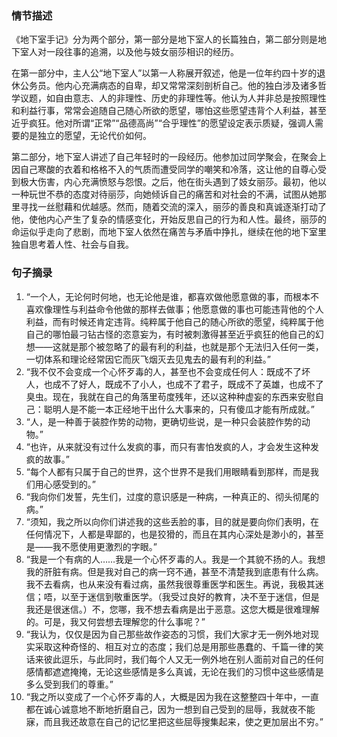 ### 情节描述
《地下室手记》分为两个部分，第一部分是地下室人的长篇独白，第二部分则是地下室人对一段往事的追溯，以及他与妓女丽莎相识的经历。

在第一部分中，主人公“地下室人”以第一人称展开叙述，他是一位年约四十岁的退休公务员。他内心充满病态的自卑，却又常常深刻剖析自己。他的独白涉及诸多哲学议题，如自由意志、人的非理性、历史的非理性等。他认为人并非总是按照理性和利益行事，常常会追随自己随心所欲的愿望，哪怕这些愿望违背个人利益，甚至近乎疯狂。他对所谓“正常”“品德高尚”“合乎理性”的愿望设定表示质疑，强调人需要的是独立的愿望，无论代价如何。

第二部分，地下室人讲述了自己年轻时的一段经历。他参加过同学聚会，在聚会上因自己寒酸的衣着和格格不入的气质而遭受同学的嘲笑和冷落，这让他的自尊心受到极大伤害，内心充满愤怒与怨恨。之后，他在街头遇到了妓女丽莎。最初，他以一种玩世不恭的态度对待丽莎，向她倾诉自己的痛苦和对社会的不满，试图从她那里寻找一丝慰藉和优越感。然而，随着交流的深入，丽莎的善良和真诚逐渐打动了他，使他内心产生了复杂的情感变化，开始反思自己的行为和人性。最终，丽莎的命运似乎走向了悲剧，而地下室人依然在痛苦与矛盾中挣扎，继续在他的地下室里独自思考着人性、社会与自我。

### 句子摘录
1. “一个人，无论何时何地，也无论他是谁，都喜欢做他愿意做的事，而根本不喜欢像理性与利益命令他做的那样去做事；他愿意做的事也可能违背他的个人利益，而有时候还肯定违背。纯粹属于他自己的随心所欲的愿望，纯粹属于他自己的哪怕最刁钻古怪的恣意妄为，有时被刺激得甚至近乎疯狂的他自己的幻想——这就是那个被忽略了的最有利的利益，也就是那个无法归入任何一类，一切体系和理论经常因它而灰飞烟灭去见鬼去的最有利的利益。”
2. “我不仅不会变成一个心怀歹毒的人，甚至也不会变成任何人：既成不了坏人，也成不了好人，既成不了小人，也成不了君子，既成不了英雄，也成不了臭虫。现在，我就在自己的角落里苟度残年，还以这种种虚妄的东西来安慰自己：聪明人是不能一本正经地干出什么大事来的，只有傻瓜才能有所成就。”
3. “人，是一种善于装腔作势的动物，更确切些说，是一种只会装腔作势的动物。”
4. “也许，从来就没有过什么发疯的事，而只有害怕发疯的人，才会发生这种发疯的故事。”
5. “每个人都有只属于自己的世界，这个世界不是我们用眼睛看到那样，而是我们用心感受到的。”
6. “我向你们发誓，先生们，过度的意识感是一种病，一种真正的、彻头彻尾的病。”
7. “须知，我之所以向你们讲述我的这些丢脸的事，目的就是要向你们表明，在任何情况下，人都是卑鄙的，也是狡猾的，而且在其内心深处是渺小的，甚至是——我不愿使用更激烈的字眼。”
8. “我是一个有病的人……我是一个心怀歹毒的人。我是一个其貌不扬的人。我想我的肝脏有病。但是我对自己的病一窍不通，甚至不清楚我到底患有什么病。我不去看病，也从来没有看过病，虽然我很尊重医学和医生。再说，我极其迷信；唔，以至于迷信到敬重医学。（我受过良好的教育，决不至于迷信，但是我还是很迷信。）不，您哪，我不想去看病是出于恶意。这您大概是很难理解的。可是，我又何尝想去理解您的什么事呢？”
9. “我认为，仅仅是因为自己那些故作姿态的习惯，我们大家才无一例外地对现实采取这种奇怪的、相互对立的态度；我们总是用那些愚蠢的、千篇一律的笑话来彼此逗乐，与此同时，我们每个人又无一例外地在别人面前对自己的任何感情都遮遮掩掩，无论这些感情是多么真诚，无论在我们的习惯中这些感情是多么受到我们的尊重。”
10. “我之所以变成了一个心怀歹毒的人，大概是因为我在这整整四十年中，一直都在诚心诚意地不断地折磨自己，因为一想到自己受到的屈辱，我就夜不能寐，而且我还故意在自己的记忆里把这些屈辱搜集起来，使之更加层出不穷。”